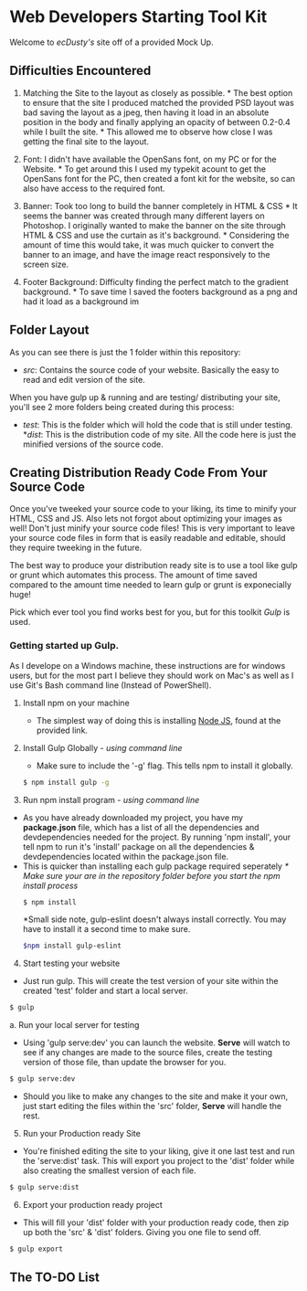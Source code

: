 # Web Developers Starting Tool Kit

Welcome to _ecDusty's_ site off of a provided Mock Up.

## Difficulties Encountered

  1. Matching the Site to the layout as closely as possible.
    * The best option to ensure that the site I produced matched the provided PSD layout was bad saving the layout as a jpeg, then having it load in an absolute position in the body and finally applying an opacity of between 0.2-0.4 while I built the site.
    * This allowed me to observe how close I was getting the final site to the layout.

  2. Font: I didn't have available the OpenSans font, on my PC or for the Website.
    * To get around this I used my typekit acount to get the OpenSans font for the PC, then created a font kit for the website, so can also have access to the required font.

  3. Banner: Took too long to build the banner completely in HTML & CSS
    * It seems the banner was created through many different layers on Photoshop. I originally wanted to make the banner on the site through HTML & CSS and use the curtain as it's background.
    * Considering the amount of time this would take, it was much quicker to convert the banner to an image, and have the image react responsively to the screen size.

  4. Footer Background: Difficulty finding the perfect match to the gradient background.
    * To save time I saved the footers background as a png and had it load as a background im




## Folder Layout

As you can see there is just the 1 folder within this repository:
  * _src_: Contains the source code of your website. Basically the easy to read and edit version of the site.

When you have gulp up & running and are testing/ distributing your site, you'll see 2 more folders being created during this process:
  * _test_: This is the folder which will hold the code that is still under testing.
  *_dist_: This is the distribution code of my site. All the code here is just the minified versions of the source code.


## Creating Distribution Ready Code From Your Source Code

Once you've tweeked your source code to your liking, its  time to minify your HTML, CSS and JS. Also lets not forgot about optimizing your images as well! Don't just minify your source code files! This is very important to leave your source code files in form that is easily readable and editable, should they require tweeking in the future.

The best way to produce your distribution ready site is to use a tool like gulp or grunt which automates this process. The amount of time saved compared to the amount time needed to learn gulp or grunt is exponecially huge!

Pick which ever tool you find works best for you, but for this toolkit _Gulp_ is used.

### Getting started up Gulp.

As I develope on a Windows machine, these instructions are for windows users, but for the most part I believe they should work on Mac's as well as I use Git's Bash command line (Instead of PowerShell).

1. Install npm on your machine
    * The simplest way of doing this is installing [Node JS], found at the provided link.

2. Install Gulp Globally - _using command line_
    * Make sure to include the '-g' flag. This tells npm to install it globally.
    ```sh
    $ npm install gulp -g
    ```

3. Run npm install program - _using command line_
  * As you have already downloaded my project, you have my **package.json** file, which has a list of all the dependencies and devdependencies needed for the project. By running 'npm install', your tell npm to run it's 'install' package on all the dependencies & devdependencies located within the package.json file.
  * This is quicker than installing each gulp package required seperately
    _* Make sure your are in the repository folder before you start the npm install process_
    ```sh
    $ npm install
    ```
      *Small side note, gulp-eslint doesn't always install correctly. You may have to install it a second time to make sure.
      ```sh
      $npm install gulp-eslint
      ```

4. Start testing your website
  * Just run gulp. This will create the test version of your site within the created 'test' folder and start a local server.
  ```sh
  $ gulp
  ```

  a. Run your local server for testing
  * Using 'gulp serve:dev' you can launch the website. **Serve** will watch to see if any changes are made to the source files, create the testing version of those file, than update the browser for you.
  ```sh
  $ gulp serve:dev
  ```
  * Should you like to make any changes to the site and make it your own, just start editing the files within the 'src' folder, **Serve** will handle the rest.

5. Run your Production ready Site
  * You're finished editing the site to your liking, give it one last test and run the 'serve:dist' task. This will export you project to the 'dist' folder while also creating the smallest version of each file.
  ```sh
  $ gulp serve:dist
  ```

6. Export your production ready project
  * This will fill your 'dist' folder with your production ready code, then zip up both the 'src' & 'dist' folders. Giving you one file to send off.
  ```sh
  $ gulp export
  ```


## The TO-DO List


[GO-CSS]: <https://developers.google.com/speed/docs/insights/OptimizeCSSDelivery> "Google's Optimized CSS Delivery"
[GitHub Pages]: <https://pages.github.com/> "GitHub hosting solution GitHub Pages"
[Node JS]: <https://nodejs.org/en/> "Node.JS's main page"
